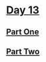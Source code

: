 # [Day 13](https://adventofcode.com/2023/day/13)

## [Part One](https://adventofcode.com/2023/day/13#part1)

## [Part Two](https://adventofcode.com/2023/day/13#part2)
